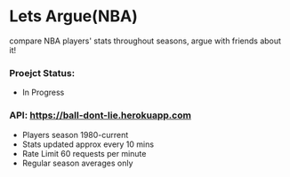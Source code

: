 # Lets Argue(NBA)
compare NBA players' stats throughout seasons, argue with friends about it!

### Proejct Status: 
- In Progress


### API: https://ball-dont-lie.herokuapp.com
* Players season 1980-current
* Stats updated approx every 10 mins
* Rate Limit 60 requests per minute
* Regular season averages only
